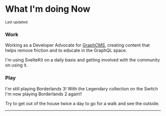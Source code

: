 <script>
  import DateUpdated from '$lib/components/date-updated.svelte'
  import Small from '$lib/components/small.svelte'
</script>

# What I'm doing Now

<Small>
  Last updated: <DateUpdated date="2021-08-14" small="true" />
</Small>

### Work

Working as a Developer Advocate for [GraphCMS], creating content that
helps remove friction and to educate in the GraphQL space.

I'm using SvelteKit on a daily basis and getting involved with the
community on using it.

### Play

I'm still playing Borderlands 3! With the Legendary collection on the
Switch I'm now playing Borderlands 2 again!!

Try to get out of the house twice a day to go for a walk and see the
outside.

---

[graphcms]: http://graphcms.com
